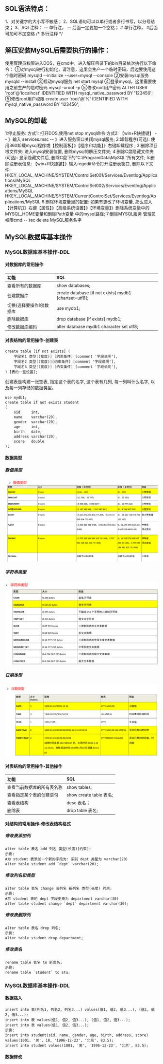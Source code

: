 ## SQL语法特点：
1、对关键字的大小写不敏感；
2、SQL语句可以以单行或者多行书写，以分号结束；
3、SQL注释：
	-- 单行注， -- 后面一定要加一个空格；
        # 单行注释， #后面可加可不加空格
	/*
	多行注释
	*/ 


## 解压安装MySQL后需要执行的操作：
使用管理员权限进入DOS，在cmd中，进入解压目录下的bin目录依次执行以下命令：
①对mysql进行初始化，请注意，这里会生产一个临时密码，后边要使用这个临时密码
	mysqld --initialize --user=mysql --console
②安装mysql服务
	mysqld --install
③启动mysql服务
	net start mysql
④登录mysql，这里需要使用之前生产的临时密码
	mysql -uroot –p
⑤修改root用户密码
	ALTER USER 'root'@'localhost' IDENTIFIED WITH mysql_native_password BY '123456';
⑤修改root用户权限
	create user 'root'@'%' IDENTIFIED WITH mysql_native_password BY ‘123456';


## MySQL的卸载
1:停止服务:
	方式1: 打开DOS,使用net stop mysql命令
	方式2: 【win+R快捷键】 -- 》输入 services.msc -- 》进入服务窗口关闭mysql服务;
2:卸载程序(可选):
	使用360卸载mysql程序或【控制面板】》【程序和功能】》右键卸载程序 ;
3:删除项目根文件夹:
	进入mysql安装位置, 删除mysql的解压文件夹;
4:删除C盘隐藏文件夹(可选):
	显示隐藏文件后, 删除C盘下的“C:\ProgramData\MySQL”所有文件;
5:删除注册表信息:
	【win+R快捷鍵】》输入regedit命令打开注册表窗口, 删除以下文件:
	HKEY_LOCAL_MACHINE/SYSTEM/ControlSet001/Services/Eventlog/Applications/MySQL
	HKEY_LOCAL_MACHINE/SYSTEM/ControlSet002/Services/Eventlog/Applications/MySQL
	HKEY_LOCAL_MACHINE/SYSTEM/CurrentControlSet/Services/Eventlog/Applications/MySQL
6:删除环境变量里的配置:
	如果有更改了环境变量, 那么进入【计算机】》右键【属性】》【高级系统设置】》【环境变量】》删除系统变量中的MYSQL_HOME变量和删除Path变量
	中的mysql路径;
7:删除MYSQL服务
	管理员权限cmd -- 》sc delete MySQL服务名字

## MySQL数据库基本操作
### MySQL数据库基本操作-DDL
#### 对数据库的常用操作
| 功能             | 	SQL                                                    |
|:---------------|:--------------------------------------------------------|
| 查看所有的数据库       | show databases;                                         |		
| 创建数据库          | create database [if not exists] mydb1 [chartset=utf8];  |
| 切换(选择要操作的)数据库  | use mydb1;                                              |
| 删除数据库          | 				drop database [if exists] mydb1;                    |
| 修改数据库编码        | 	alter database mydb1 character set utf8;               |
#### 对表结构的常用操作-创建表
```
create table [if not exists] (
	字段名1 类型[(宽度)] [约束条件] [comment '字段说明'],
	字段名2 类型[(宽度)][约束条件] [comment '字段说明'],
	字段名3 类型[(宽度)] [约束条件] [comment '字段说明'],
) [表的一些设置];
```
创建表是构建一张空表, 指定这个表的名字, 这个表有几列, 每一列叫什么名字, 以及每一列存储的数据类型。
```mysql
use mydb1;
create table if not exists student
(
	sid	    int,
	name    varchar(20),
	gender  varchar(20),
	age     int,
	birth   date,
	address varchar(20),
	score   double
);
```

#### 数据类型
##### 数值类型
![alt 数值类型](images/数值类型.png "数值类型")
##### 字符串类型
![alt 字符串类型](images/字符串类型.png "字符串类型")
##### 日期类型
![alt 日期类型](images/日期类型.png "日期类型")

#### 对表结构的常用操作-其他操作
| 功能            | SQL                   |
|:--------------|:----------------------|
| 查看当前数据库的所有表名称 | show tables;          |
| 查看指定某个表的创建语句  | show create table 表名; |
| 查看表结构         | desc 表名；              |
| 删除表           | drop table 表名;        |

#### 对结构的常用操作-修改表结构格式
##### 修改表添加列
	alter table 表名 add 列名 类型(长度)[约束];
	示例:
	#为 student 表添加一个新的字段为: 系别 dept 类型为 varchar(20)
	alter table student add `dept` varchar(20);
##### 修改列名和类型
	alter table 表名 change 旧列名 新列名 类型(长度) 约束;
	示例:
	#将 student 表的 dept 字段更换为 department varchar(30)
	alter table student change `dept` department varchar(30);
##### 修改表删除列
	alter table 表名 drop 列名;
	示例:
	alter table student drop department;
##### 修改表名
	rename table 表名 to 新表名;
	示例:
	rename table `student` to stu;


### MySQL数据库基本操作-DDL
#### 数据插入
	insert into 表(列名1, 列名2, 列名3...) values(值1, 值2, 值3...), (值1, 值2, 值3...);
	insert into 表 values(值1, 值2, 值3...), (值1, 值2, 值3...);
	insert into 表 values(值1, 值2, 值3...);
	示例:
	insert into student(sid, name, gender, age, birth, address, score) 
	values(1001, '男', 18, '1996-12-23', '北京', 83.5);
	insert into student values(1001, '男', '1996-12-23', '北京', 83.5);
#### 数据修改




































	